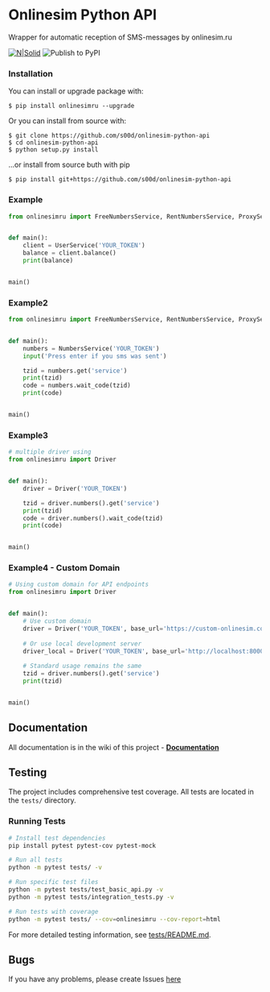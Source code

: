 # Onlinesim Python API

Wrapper for automatic reception of SMS-messages by onlinesim.ru

[![N|Solid](https://img.shields.io/pypi/pyversions/onlinesimru.svg)](https://pypi.python.org/pypi/onlinesimru)
![Publish to PyPI](https://github.com/s00d/onlinesim-python-api/workflows/Publish%20to%20PyPI/badge.svg)

### Installation
You can install or upgrade package with:
```
$ pip install onlinesimru --upgrade
```
Or you can install from source with:
```
$ git clone https://github.com/s00d/onlinesim-python-api
$ cd onlinesim-python-api
$ python setup.py install
```
...or install from source buth with pip
```
$ pip install git+https://github.com/s00d/onlinesim-python-api
```
### Example

```python
from onlinesimru import FreeNumbersService, RentNumbersService, ProxyService, UserService, NumbersService


def main():
    client = UserService('YOUR_TOKEN')
    balance = client.balance()
    print(balance)


main()
```

### Example2

```python
from onlinesimru import FreeNumbersService, RentNumbersService, ProxyService, UserService, NumbersService


def main():
    numbers = NumbersService('YOUR_TOKEN')
    input('Press enter if you sms was sent')

    tzid = numbers.get('service')
    print(tzid)
    code = numbers.wait_code(tzid)
    print(code)


main()
```

### Example3

```python
# multiple driver using
from onlinesimru import Driver


def main():
    driver = Driver('YOUR_TOKEN')

    tzid = driver.numbers().get('service')
    print(tzid)
    code = driver.numbers().wait_code(tzid)
    print(code)


main()
```

### Example4 - Custom Domain

```python
# Using custom domain for API endpoints
from onlinesimru import Driver


def main():
    # Use custom domain
    driver = Driver('YOUR_TOKEN', base_url='https://custom-onlinesim.com')
    
    # Or use local development server
    driver_local = Driver('YOUR_TOKEN', base_url='http://localhost:8000')
    
    # Standard usage remains the same
    tzid = driver.numbers().get('service')
    print(tzid)


main()
```

## Documentation

All documentation is in the wiki of this project - **[Documentation](https://github.com/s00d/onlinesim-python-api/wiki)**

## Testing

The project includes comprehensive test coverage. All tests are located in the `tests/` directory.

### Running Tests

```bash
# Install test dependencies
pip install pytest pytest-cov pytest-mock

# Run all tests
python -m pytest tests/ -v

# Run specific test files
python -m pytest tests/test_basic_api.py -v
python -m pytest tests/integration_tests.py -v

# Run tests with coverage
python -m pytest tests/ --cov=onlinesimru --cov-report=html
```

For more detailed testing information, see [tests/README.md](tests/README.md).

## Bugs

If you have any problems, please create Issues [here](https://github.com/s00d/onlinesim-python-api/issues)  
